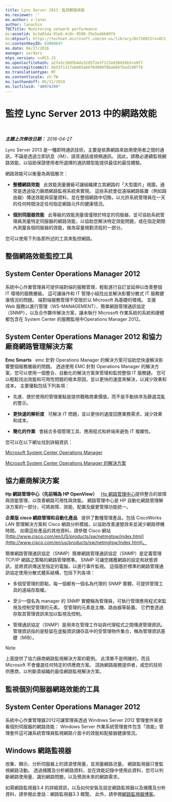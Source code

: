 ```yaml
---
title: Lync Server 2013：監控網路效能
ms.reviewer: ''
ms.author: v-lanac
author: lanachin
TOCTitle: Monitoring network performance
ms:assetid: bc3a01da-91eb-4c0c-9598-35e5e46b00f6
ms:mtpsurl: https://technet.microsoft.com/en-us/library/Dn720923(v=OCS.15)
ms:contentKeyID: 63969647
ms.date: 04/27/2016
manager: serdars
mtps_version: v=OCS.15
ms.openlocfilehash: a2fa3c2685b4da32d5f2e3f123a938920b5ce9f7
ms.sourcegitcommit: bb53f131fabb03a66f0d000f8ba668fbad190778
ms.translationtype: MT
ms.contentlocale: zh-TW
ms.lasthandoff: 05/11/2019
ms.locfileid: "40974299"
---
```

<div data-xmlns="http://www.w3.org/1999/xhtml">

<div class="topic" data-xmlns="http://www.w3.org/1999/xhtml" data-msxsl="urn:schemas-microsoft-com:xslt" data-cs="http://msdn.microsoft.com/en-us/">

<div data-asp="http://msdn2.microsoft.com/asp">

# <a name="monitoring-network-performance-in-lync-server-2013"></a>監控 Lync Server 2013 中的網路效能

</div>

<div id="mainSection">

<div id="mainBody">

<span> </span>

_**主題上次修改日期：** 2016-04-27_

Lync Server 2013 是一種即時通訊技術，主要是依靠網路來啟用使用者之間的通訊，不論是透過立即訊息（IM）、語音通話或視頻通訊。 因此，請務必連續監視網路效能，以協助保證使用者所選擇的通訊類型能提供最佳的最佳體驗。

網路效能可以衡量為兩個層次：

  - **整體網路效能**   此效能測量層級可讓組織建立其網路的「大型圖片」視圖，通常是透過協力廠商網路監視系統來實現。 這些系統會從遠端網路裝置（例如路由器）傳送效能與容量資料，並在整個網路中切換，以允許系統管理員在一天的任何時間決定任何指定網路元件的健康情況。

  - **個別伺服器效能**   此等級的效能測量值僅限於特定的伺服器，並可協助系統管理員測量特定伺服器的網路效能，以協助您解決特定效能問題，或在指定期間內測量各個伺服器的效能，做為容量規劃流程的一部分。

您可以使用下列各節所述的工具來監控網路。

<div>

## <a name="tools-for-overall-network-performance-monitoring"></a>整個網路效能監控工具

<div>

## <a name="system-center-operations-manager-2012"></a>System Center Operations Manager 2012

系統中心作業管理員可提供端對端的服務管理，輕鬆進行自訂並延伸以改善整個 IT 環境的服務層級。 這可讓操作和 IT 管理小組找出並解決影響分散式 IT 服務健康情況的問題。 端對端服務管理不受限於以 Microsoft 為基礎的環境。 支援 Web 服務以進行管理（WS-MANAGEMENT）、簡單網路管理通訊協定（SNMP），以及合作夥伴解決方案，讓未執行 Microsoft 作業系統的系統和硬體都包含在 System Center 的服務監視中Operations Manager 2012。

</div>

<div>

## <a name="system-center-operations-manager-2012-and-third-party-network-management-solutions"></a>System Center Operations Manager 2012 和協力廠商網路管理解決方案

**Emc Smarts**   emc 針對 Operations Manager 的解決方案可協助您快速解決影響整個服務層級的問題。 透過使用 EMC 針對 Operations Manager 的解決方案，您可以使用一個整合、自動化的解決方案來管理和監控整個 IT 服務鏈。 您可以輕鬆找出效能和可用性問題的根本原因，並以更快的速度來解決，以減少效果和成本。 主要優點包括下列各項：

  - 先進、便於使用的管理重點是提供戰略商業價值，而不是手動排序及篩選混亂的警示。

  - **更快速的解析度**   可解決 IT 問題，並以更快的速度回應業務需求，減少效果和成本。

  - **簡化的作業**   會結合多個管理工具、應用程式和終端來避免 IT 複雜性。

您可以在以下網址找到詳細資訊：

[Microsoft System Center Operations Manager](http://go.microsoft.com/fwlink/p/?linkid=243651)

[Microsoft System Center Operations Manager 的解決方案](http://www.emc.com/collateral/software/data-sheet/h6135-server-manager-ds.pdf)

</div>

<div>

## <a name="third-party-solutions"></a>協力廠商解決方案

**Hp 網路管理中心（先前稱為 HP OpenView）**   [Hp 網路管理中心](http://www8.hp.com/us/en/software-solutions/network-management/index.html?%26zn=bto%26cp=1-11-15-119_4000_100__)提供整合的故障與效能管理，以改善網路可用性與效能。 網路管理中心是 HP 自動化網路管理解決方案的一部分，可將故障、效能、配置及變更管理功能統一。

**企業版 cisco 網路管理和自動化產品**   提供了數種管理產品，包括 CiscoWorks LAN 管理解決方案和 Cisco 網路分析模組，以協助改善運營效率並減少網路停機時間。 如需這些產品的其他資料，請參閱 Cisco 網站[http://www.cisco.com/en/US/products/sw/netmgtsw/index.html](http://www.cisco.com/en/us/products/sw/netmgtsw/index.html)。

簡單網路管理通訊協定（SNMP）簡單網路管理通訊協定（SNMP）是定義管理 TCP/IP 網路之策略的網路管理標準。 SNMP 可讓您捕獲網路的設定和狀態資訊，並將資訊傳送至指定的電腦，以進行事件監視。 這個基於標準的網路管理通訊協定使用分散式體系結構，包括下列各項：

  - 多個受管理的節點，每一個都有一個名為代理的 SNMP 實體，可提供管理工具的遠端存取權。

  - 至少一個名為 manager 的 SNMP 實體稱為管理員，可執行管理應用程式來監視及控制受管理的元素。 受管理的元素是主機、路由器等裝置。 它們會透過存取其管理資訊來加以監視及控制。

  - 管理通訊協定（SNMP）是用來在管理工作站與代理程式之間傳達管理資訊。 管理資訊指的是駐留在虛擬資訊儲存區中的受管理物件集合，稱為管理資訊基礎（MIB）。

<div>


> [!NOTE]  
> 上面提供了協力廠商網路監視解決方案的範例。 此清單不是明確的，而且 Microsoft 不會優選任何特定的供應商方案。 諮詢網路服務提供者，或您的技術供應商，以判斷貴組織的最佳網路監視解決方案。



</div>

</div>

</div>

<div>

## <a name="tools-for-monitoring-individual-server-network-performance"></a>監視個別伺服器網路效能的工具

<div>

## <a name="system-center-operations-manager-2012"></a>System Center Operations Manager 2012

系統中心作業管理器2012可讓管理員透過 Windows Server 2012 管理套件來查看個別伺服器的網路效能： Windows Server 作業系統管理套件包含「效能」管理套件這可讓系統管理員監視網路介面卡的效能和配接器健康情況。

</div>

<div>

## <a name="windows-network-monitor"></a>Windows 網路監視器

收集、顯示、分析伺服器上的資源使用量，並測量網路流量。 網路監視器只會監視網路活動。 透過捕獲及分析網路資料，並在效能記錄中使用此資料，您可以判斷網路使用量、識別網路問題，以及預測未來的網路需求。

如需網路監視器3.4 的詳細資訊，以及如何安裝及設定網路監視器以及捕獲及分析資料，請參閱此會話：網路監視器3.3 概覽。 此外，請參閱[網路監視器博客](http://blogs.technet.com/b/netmon/)。

</div>

</div>

</div>

<span> </span>

</div>

</div>

</div>


